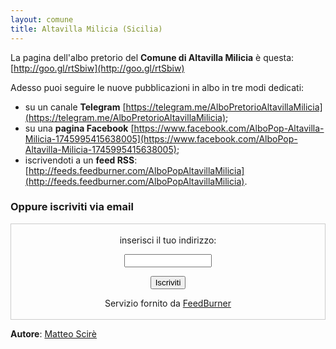 ```yaml
---
layout: comune
title: Altavilla Milicia (Sicilia)
---
```


La pagina dell'albo pretorio del **Comune di Altavilla Milicia** è questa: [http://goo.gl/rtSbiw](http://goo.gl/rtSbiw)

Adesso puoi seguire le nuove pubblicazioni in albo in tre modi dedicati:

* su un canale **Telegram** [https://telegram.me/AlboPretorioAltavillaMilicia](https://telegram.me/AlboPretorioAltavillaMilicia);
* su una **pagina Facebook** [https://www.facebook.com/AlboPop-Altavilla-Milicia-1745995415638005](https://www.facebook.com/AlboPop-Altavilla-Milicia-1745995415638005);
* iscrivendoti a un **feed RSS**: [http://feeds.feedburner.com/AlboPopAltavillaMilicia](http://feeds.feedburner.com/AlboPopAltavillaMilicia).

### Oppure iscriviti via email

<form style="border:1px solid #ccc;padding:3px;text-align:center;" action="https://feedburner.google.com/fb/a/mailverify" method="post" target="popupwindow" onsubmit="window.open('https://feedburner.google.com/fb/a/mailverify?uri=AlboPopAltavillaMilicia', 'popupwindow', 'scrollbars=yes,width=550,height=520');return true"><p>inserisci il tuo indirizzo:</p><p><input type="text" style="width:140px" name="email"/></p><input type="hidden" value="AlboPopAltavillaMilicia" name="uri"/><input type="hidden" name="loc" value="en_US"/><input type="submit" value="Iscriviti" /><p>Servizio fornito da <a href="https://feedburner.google.com" target="_blank">FeedBurner</a></p></form>

**Autore**: [Matteo Scirè](https://twitter.com/matteoscire)
